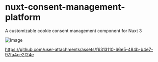 # nuxt-consent-management-platform
A customizable cookie consent management component for Nuxt 3

![Image](https://github.com/user-attachments/assets/78fecba2-e198-41e2-ab13-a667bfe2f163)

https://github.com/user-attachments/assets/f6313110-66e5-484b-b4e7-97fa4ce2f24e

